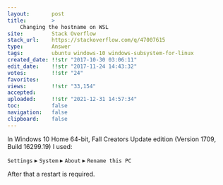 ```yaml
---
layout:       post
title:        >
    Changing the hostname on WSL
site:         Stack Overflow
stack_url:    https://stackoverflow.com/q/47007615
type:         Answer
tags:         ubuntu windows-10 windows-subsystem-for-linux
created_date: !!str "2017-10-30 03:06:11"
edit_date:    !!str "2017-11-24 14:43:32"
votes:        !!str "24"
favorites:    
views:        !!str "33,154"
accepted:     
uploaded:     !!str "2021-12-31 14:57:34"
toc:          false
navigation:   false
clipboard:    false
---
```


In Windows 10 Home 64-bit, Fall Creators Update edition (Version 1709, Build 16299.19) I used:

`Settings` &#9656; `System` &#9656; `About` &#9656; `Rename this PC`

After that a restart is required.
